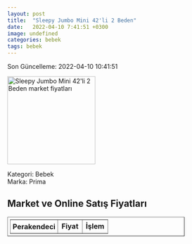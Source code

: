 ```yaml
---
layout: post
title:  "Sleepy Jumbo Mini 42'li 2 Beden"
date:   2022-04-10 7:41:51 +0300
image: undefined
categories: bebek
tags: bebek
---
```


Son Güncelleme: 2022-04-10 10:41:51

<img src="undefined" width="200" alt="Sleepy Jumbo Mini 42'li 2 Beden market fiyatları" />

Kategori: Bebek
<br />
Marka: Prima

<h2>Market ve Online Satış Fiyatları</h2>

<table border="1" style="padding: 5px;width:80%;">
  <tr>
    <td style="padding: 5px;"><strong>Perakendeci</strong></td>
    <td><strong>Fiyat</strong></td>
    <td><strong>İşlem</strong></td>
  </tr>
  
</table>

